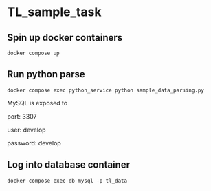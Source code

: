 # TL_sample_task


## Spin up docker containers
```
docker compose up
```

## Run python parse
```
docker compose exec python_service python sample_data_parsing.py
```

MySQL is exposed to

port: 3307

user: develop

password: develop


## Log into database container
```
docker compose exec db mysql -p tl_data
```
